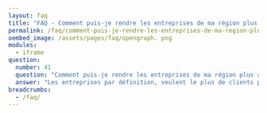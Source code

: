 ```yaml
---
layout: faq
title: "FAQ - Comment puis-je rendre les entreprises de ma région plus accessibles aux personnes autistes ?"
permalink: /faq/comment-puis-je-rendre-les-entreprises-de-ma-region-plus-accessibles-aux-personnes-autistes
oembed_image: /assets/pages/faq/opengraph. png
modules:
  - iframe
question: 
  number: 41
  question: "Comment puis-je rendre les entreprises de ma région plus accessibles aux personnes autistes ?"
  answer: "Les entreprises par définition, veulent le plus de clients possibles et veulent se démarquer de leurs concurrents. Pour ces deux raisons, il est tout à fait logique de vouloir être le plus accessible possible aux personnes autistes car les personnes autistes et leurs familles représentent de nombreux clients potentiels. De petits changements peuvent faire une réelle différence dans la vie des personnes autistes. Ces dernières années nous avons vu, notamment à l'étranger beaucoup d'exemple de cela comme des cinémas qui baissent le son à certaines séances et où les personnes peuvent apporter leur propre nourriture, des magasins qui organisent une heure pour les personnes autistes en arrêtant la musique, en ne faisant pas d'annonce au haut-parleur et où le personnel ne se déplace pas avec les palettes de marchandises. Ces petits changements n'aident pas seulement les personnes autistes mais beaucoup d'autres personnes. Rappelez-vous que le client est roi ! N'ayez pas peur de poser des questions à vos clients ou aux associations de personnes autistes  dans votre région. Vous pouvez également consulter nos guides qui listent quelques aménagements que vous pouvez mettre en place. Enfin, pour toute question, n'hésitez pas à nous contacter. "
breadcrumbs:
  - /faq/
---
```


